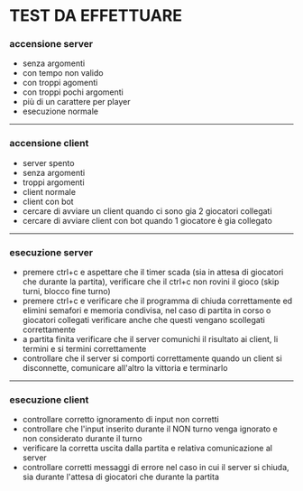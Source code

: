 # TEST DA EFFETTUARE
### accensione server 
- senza argomenti 
- con tempo non valido
- con troppi agomenti 
- con troppi pochi argomenti
- più di un carattere per player
- esecuzione normale
---
### accensione client
- server spento
- senza argomenti
- troppi argomenti
- client normale
- client con bot
- cercare di avviare un client quando ci sono gia 2 giocatori collegati
- cercare di avviare client con bot quando 1 giocatore è gia collegato
---
### esecuzione server
- premere ctrl+c e aspettare che il timer scada (sia in attesa di giocatori che durante la partita), verificare che il ctrl+c non rovini il gioco (skip turni, blocco fine turno)
- premere ctrl+c e verificare che il programma di chiuda correttamente ed elimini semafori e memoria condivisa, nel caso di partita in corso o giocatori collegati verificare anche che questi vengano scollegati correttamente
- a partita finita verificare che il server comunichi il risultato ai client, li termini e si termini correttamente
- controllare che il server si comporti correttamente quando un client si disconnette, comunicare all'altro la vittoria e terminarlo
---
### esecuzione client
- controllare corretto ignoramento di input non corretti
- controllare che l'input inserito durante il NON turno venga ignorato e non considerato durante il turno
- verificare la corretta uscita dalla partita e relativa comunicazione al server
- controllare corretti messaggi di errore nel caso in cui il server si chiuda, sia durante l'attesa di giocatori che durante la partita
